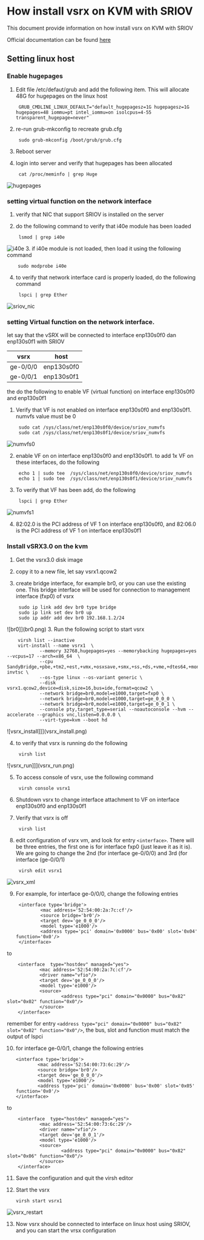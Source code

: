 # How install vsrx on KVM with SRIOV

This document provide information on how install vsrx on KVM with SRIOV

Official documentation can be found [here](https://www.juniper.net/documentation/us/en/software/vsrx/vsrx-consolidated-deployment-guide/index.html)


## Setting linux host
### Enable hugepages
1. Edit file /etc/defaut/grub and add the following item. This will allocate 48G for hugepages on the linux host

        GRUB_CMDLINE_LINUX_DEFAULT="default_hugepagesz=1G hugepagesz=1G hugepages=48 iommu=pt intel_iommu=on isolcpus=4-55 transparent_hugepage=never"
2. re-run grub-mkconfig to recreate grub.cfg

        sudo grub-mkconfig /boot/grub/grub.cfg

3. Reboot server
4. login into server and verify that hugepages has been allocated

        cat /proc/meminfo | grep Huge

![hugepages](hugemem.png)
        

### setting virtual function on the network interface
1. verify that NIC that support SRIOV is installed on the server
2. do the following command to verify that i40e module has been loaded

        lsmod | grep i40e

![i40e](i40e_mod.png)
3. if i40e module is not loaded, then load it using the following command

        sudo modprobe i40e

4. to verify that network interface card is properly loaded, do the following command

        lspci | grep Ether
![sriov_nic](sriov_nic.png)

### setting Virtual function on the network interface.
let say that the vSRX will be connected to interface enp130s0f0 dan enp130s0f1 with SRIOV

vsrx | host
--|--
ge-0/0/0 | enp130s0f0
ge-0/0/1 | enp130s0f1

the do the following to enable VF (virtual function) on interface enp130s0f0 and enp130s0f1
1. Verify that VF is not enabled on interface enp130s0f0 and enp130s0f1. numvfs value must be 0

        sudo cat /sys/class/net/enp130s0f0/device/sriov_numvfs
        sudo cat /sys/class/net/enp130s0f1/device/sriov_numvfs

![numvfs0](numvfs0.png)

2. enable VF on on interface enp130s0f0 and enp130s0f1. to add  1x VF on these interfaces, do the following

        echo 1 | sudo tee  /sys/class/net/enp130s0f0/device/sriov_numvfs
        echo 1 | sudo tee  /sys/class/net/enp130s0f1/device/sriov_numvfs

3. To verify that VF has been add, do the following
        
        lspci | grep Ether

![numvfs1](numvfs1.png)

4. 82:02.0 is the PCI address of VF 1 on interface enp130s0f0, and 82:06.0 is the PCI address of VF 1 on interface enp130s0f1

### Install vSRX3.0 on the kvm 
1. Get the vsrx3.0 disk image
2. copy it to a new file, let say vsrx1.qcow2
3. create bridge interface, for example br0, or you can use the existing one. This bridge interface will be used for connection to management interface (fxp0) of vsrx

        sudo ip link add dev br0 type bridge
        sudo ip link set dev br0 up
        sudo ip addr add dev br0 192.168.1.2/24

![br0]](br0.png)
3. Run the following script to start vsrx

        
        virsh list --inactive
        virt-install --name vsrx1  \
                --memory 32768,hugepages=yes --memorybacking hugepages=yes --vcpus=17 --arch=x86_64  \
                --cpu SandyBridge,+pbe,+tm2,+est,+vmx,+osxsave,+smx,+ss,+ds,+vme,+dtes64,+monitor,+ht,+dca,+pcid,+tm,+pdcm,+pdpe1gb,+ds_cpl,+xtpr,+acpi,-invtsc \
                --os-type linux --os-variant generic \
                --disk vsrx1.qcow2,device=disk,size=16,bus=ide,format=qcow2 \
                --network bridge=br0,model=e1000,target=fxp0 \
                --network bridge=br0,model=e1000,target=ge_0_0_0 \
                --network bridge=br0,model=e1000,target=ge_0_0_1 \
                --console pty,target_type=serial --noautoconsole --hvm --accelerate --graphics vnc,listen=0.0.0.0 \
                --virt-type=kvm --boot hd

![vsrx_install]]](vsrx_install.png)

4. to verify that vsrx is running do the following

        virsh list 

![vsrx_run]]](vsrx_run.png)

5. To access console of vsrx, use the following command

        virsh console vsrx1

6. Shutdown vsrx to change interface attachment to VF on interface enp130s0f0 and enp130s0f1
7. Verify that vsrx is off

        virsh list

8. edit configuration of vsrx vm, and look for entry `<interface>`. There will be three entries, the first one is for interface fxp0 (just leave it as it is). We are going to change the 2nd (for interface ge-0/0/0) and 3rd (for interface (ge-0/0/1)

        virsh edit vsrx1

![vsrx_xml](vsrx_xml.png)

9. For example, for interface ge-0/0/0, change the following entries

        <interface type='bridge'>
                <mac address='52:54:00:2a:7c:cf'/>
                <source bridge='br0'/>
                <target dev='ge_0_0_0'/>
                <model type='e1000'/>
                <address type='pci' domain='0x0000' bus='0x00' slot='0x04' function='0x0'/>
        </interface>

  to

        <interface  type="hostdev" managed="yes">
                <mac address='52:54:00:2a:7c:cf'/>
                <driver name="vfio"/>
                <target dev='ge_0_0_0'/>
                <model type='e1000'/>
                <source> 
                        <address type="pci" domain="0x0000" bus="0x82" slot="0x02" function="0x0"/>
                </source> 
        </interface>


  remember for entry `<address type="pci" domain="0x0000" bus="0x82" slot="0x02" function="0x0"/>`, the bus, slot and function must match the output of lspci

10. for interface ge-0/0/1, change the following entries

        <interface type='bridge'>
                <mac address='52:54:00:73:6c:29'/>
                <source bridge='br0'/>
                <target dev='ge_0_0_0'/>
                <model type='e1000'/>
                <address type='pci' domain='0x0000' bus='0x00' slot='0x05' function='0x0'/>
        </interface>
   
   to 
        
        <interface  type="hostdev" managed="yes">
                <mac address='52:54:00:73:6c:29'/>
                <driver name="vfio"/>
                <target dev='ge_0_0_1'/>
                <model type='e1000'/>
                <source> 
                        <address type="pci" domain="0x0000" bus="0x82" slot="0x06" function="0x0"/>
                </source> 
        </interface>


11. Save the configuration and quit the virsh editor
12. Start the vsrx

        virsh start vsrx1

![vsrx_restart](vsrx_restart.png)

13. Now vsrx should be connected to interface on linux host using SRIOV, and you can start the vrsx configuration
